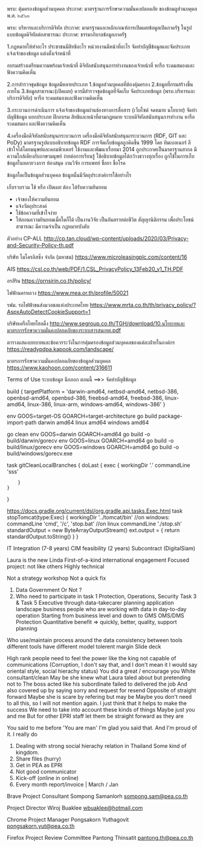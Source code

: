 
พรบ: คุ้มครองข้อมูลส่วนบุคคล
ประกาศ: มาตรฐานการรักษาความมั่นคงปลอดภัย
ของข้อมลูส่วนบคุคล พ.ศ. ๒๕๖๓

พรบ: บริหารและบริการดิจิทัล
ประกาศ: มาตรฐานและหลักเกณฑ์การเปิดเผยข้อมูลเปิดภาครัฐ 
ในรูปแบบข้อมูลดิจิทัลต่อสาธารณะ
ประกาศ: ธรรมาภิบาลข้อมูลภาครัฐ

1.กฏหมายให้ทำอะไร
   ประชาชนมีสิทธิอะไร
   หน่วยงานมีหน้าที่อะไร
   จัดทำบัญชีข้อมูลและจัดประเภท
   แจ้งเจ้าของข้อมูล
   แต่งตั้งเจ้าหน้าที่

   อบรมสร้างเตรียมความพร้อมเจ้าหน้าที่
   ดิจิทัลสนับสนุนการทำงานของเจ้าหน้าที่
   หารือ ระดมสมองและฟังความคิดเห็น

2.การสำรวจชุดข้อมูล
   ข้อมูลมีหลายประเภท 1.ข้อมูลส่วนบุคคลที่ต้องคุ้มครอง 2.ข้อมูลที่กรมสร้างขึ้นภายใน 3.ข้อมูลสาธารณะ(เปิดเผย)
   ควรมีสำรวจชุดข้อมูลที่จัดเก็บ
   จัดประเภทข้อมูล (พรบ.บริหารและบริการดิจิทัล)
   หารือ ระดมสมองและฟังความคิดเห็น

3.กระบวนการดำเนินการ
   แจ้งเจ้าของข้อมูลผ่านช่องทางการสื่อสาร 
     (เว็บไซต์ จดหมาย นโยบาย)
   จัดทำบัญชีข้อมูล
   แยกประเภท
   ฝึกอบรม สิทธิและหน้าที่ตามกฎหมาย
   ระบบดิจิทัลสนับสนุนการทำงาน
   หารือ ระดมสมอง และฟังความคิดเห็น
   
4.เครื่องมือดิจิทัลสนับสนุนกระบวนการ
   เครื่องมือดิจิทัลสนับสนุนกระบวนการ (RDF, GIT และ PoDy)
   มาตรฐานรูปแบบอธิบายข้อมูล RDF 
   การจัดเก็บข้อมูลถูกคิดขึ้น 1999 โดย ทิมเบอเนอร์ ลี
   เข้าใจได้โดยมนุษย์และคอมพิวเตอร์
   ใช้งานและพัฒนาเรื่อยมา 2014 ถูกประกาศเป็นมาตรฐานสากล
   มีความใกล้เคียงกับภาษามนุษย์ ง่ายต่อการเรียนรู้
   ใช้อธิบายข้อมูลได้กว้างขวางทุกเรื่อง
   ถูกใช้ในการเก็บข้อมูลในหลายวงการ 
   ห้องสมุด งานวิจัย การแพทย์ 
   ชื่อยา ชื่อโรค 

ข้อมูลใดเป็นข้อมูลส่วนบุคคล
ข้อมูลนั้นมีวัตถุประสงค์การใช้อย่างไร

เก็บรวบรวม ใช้ หรือ เปิดเผย ต้อง
ได้รับความยินยอม
- เจ้าของให้ความยินยอม
- แจ้งวัตถุประสงค์
- ใช้ข้อความที่เข้าใจง่าย
- ให้ถอนความยินยอมเมื่อใดก็ได้
เป็นงานวิจัย
เป็นอันตรายต่อชีวิต
สัญญานิติกรรม
เพื่อประโยชน์สาธารณะ
มีความจำเป็น
กฎหมายบังคับ

ตัวอย่าง
CP-ALL
http://cp.tan.cloud/wp-content/uploads/2020/03/Privacy-and-Security-Policy-th.pdf

บริษัท ไมโครลิสซิ่ง จำกัด (มหาชน)
https://www.microleasingplc.com/content/16

AIS
https://csl.co.th/web/PDF/1.CSL_PrivacyPolicy_13Feb20_v1_TH.PDF

อรสิริน
https://ornsirin.co.th/policy/

ไฟฟ้านครหลวง
https://www.mea.or.th/profile/50021

รฟม. รถไฟฟ้าขนส่งมวลชลแห่งประเทศไทย
https://www.mrta.co.th/th/privacy_policy/?AspxAutoDetectCookieSupport=1

บริษัทเครือไทยโฮลดิ้ง
http://www.segroup.co.th/TGH/download/10.นโยบายและมาตรการรักษาความมั่นคงปลอดภัยของระบบสารสนเทศ.pdf

ตารางแสดงบทบาทและข้อควรระวังในการคุ้มครองข้อมูลส่วนบุคคลของแต่ละฝ่ายในองค์กร
https://readypdpa.kapook.com/landscape/

มาตรการรักษาความมั่นคงปลอดภัยของข้อมูลส่วนบุคคล
https://www.kaohoon.com/content/316611

Terms of Use ระบบข้อมูล
นึกออก ตอนนี้
==>> จัดทำบัญชีข้อมูล

build {
    targetPlatform = 'darwin-amd64, netbsd-amd64, netbsd-386, openbsd-amd64, openbsd-386, freebsd-amd64, freebsd-386, linux-amd64, linux-386, linux-arm, windows-amd64, windows-386'
}

env GOOS=target-OS GOARCH=target-architecture go build package-import-path
darwin	amd64
linux	amd64
windows	amd64

go clean
env GOOS=darwin GOARCH=amd64 go build -o build/darwin/gorecv
env GOOS=linux GOARCH=amd64 go build -o build/linux/gorecv
env GOOS=windows GOARCH=amd64 go build -o build/windows/gorecv.exe

task gitCleanLocalBranches {
    doLast {
        exec {
            workingDir '.'
            commandLine 'sss'

        }
    }
}

https://docs.gradle.org/current/dsl/org.gradle.api.tasks.Exec.html
task stopTomcat(type:Exec) {
  workingDir '../tomcat/bin'
  //on windows:
  commandLine 'cmd', '/c', 'stop.bat'
  //on linux
  commandLine './stop.sh'
  standardOutput = new ByteArrayOutputStream()
  ext.output = {
    return standardOutput.toString()
  }
}

IT Integration (7-8 years)
CIM feasibility (2 years)
Subcontract (DigitalSiam)

Laura is the new Linda
First-of-a-kind international engagement
Focused project: not like others
Highly technical 

Not a strategy workshop
Not a quick fix

1. Data Government Or Not ?
2. Who need to participate in task 1
Protection, Operations, Security
Task 3 & Task 5
Executive through data-takecarer
planning application landscape
business people who are working with data
in day-to-day operation
Starting from business level and down to 
GMS OMS/DMS Protection
Quantitative benefit => quickly, better, quality, support planning

Who use/maintain
process around the data
consistency between tools
different tools have different model
tolerent margin
Slide deck


   High rank people need to feel the power like the king
   not capable of communications
   (Corruption, I don't say that, and I don't mean it
    I would say oriental style, social hierachy status)
   You did a great / encourage you
   White consultant/clean
   May be she knew what Laura taled about but pretending not to
   The boss acted like his subordinate failed to delivered the job
   And also covered up by saying sorry and request for resend
   Opposite of straight forward
   Maybe she is scare by refering but may be
   Maybe you don't need to all this, so I will not mention again.
   I just think that it helps to make the success
   We need to take into account these kinds of things
   Maybe just you and me
   But for other EPRI staff let them be straight forward as they are

   You said to me before 'You are man'
   I'm glad you said that.
   And I'm proud of it.
   I really do

1. Dealing with strong social hierachy relation in Thailand
   Some kind of kingdom.
2. Share files (hurry)
3. Get in PEA as EPRI
4. Not good communicator
5. Kick-off (online in online)
6. Every month report/invoice | March / Jan

Brave
Project Consultant
Sompong Samanlorh
sompong.sam@pea.co.th

Project Director
Wiroj Buaklee
wbuaklee@hotmail.com

Chrome
Project Manager
Pongsakorn Yuthagovit
pongsakorn.yut@pea.co.th

Firefox
Project Review Committee
Pantong Thinsatit
pantong.th@pea.co.th

